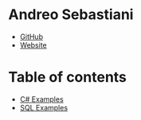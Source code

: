 Andreo Sebastiani
=============

- [GitHub][]
- [Website][homepage]

Table of contents
=======

- [C# Examples](https://github.com/andreosebastiani/Portfolio/tree/master/C%23)
- [SQL Examples](https://github.com/andreosebastiani/Portfolio/tree/master/SQL)

[GitHub]:http://github.com/andreosebastiani
[homepage]:http://www.andreosebastiani.com
